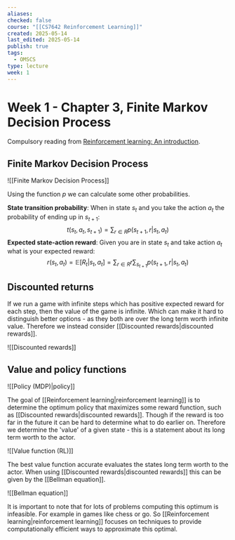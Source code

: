 ```yaml
---
aliases: 
checked: false
course: "[[CS7642 Reinforcement Learning]]"
created: 2025-05-14
last_edited: 2025-05-14
publish: true
tags:
  - OMSCS
type: lecture
week: 1
---
```

# Week 1 - Chapter 3, Finite Markov Decision Process

Compulsory reading from [Reinforcement learning: An introduction](http://www.incompleteideas.net/book/the-book-2nd.html).

## Finite Markov Decision Process

![[Finite Markov Decision Process]]

Using the function $p$ we can calculate some other probabilities.

**State transition probability**: When in state $s_t$ and you take the action $a_t$ the probability of ending up in $s_{t+1}$:
$$
t(s_t,a_t,s_{t+1}) = \sum_{r \in R} p(s_{t+1}, r \vert s_t, a_t) 
$$
**Expected state-action reward**: Given you are in state $s_t$ and take action $a_t$ what is your expected reward:
$$
r(s_t,a_t) = \mathbb{E}[R_t \vert s_t, a_t] = \sum_{r \in R} r \sum_{s_{t+1}}p(s_{t+1}, r \vert s_t, a_t)
$$
## Discounted returns

If we run a game with infinite steps which has positive expected reward for each step, then the value of the game is infinite. Which can make it hard to distinguish better options - as they both are over the long term worth infinite value. Therefore we instead consider [[Discounted rewards|discounted rewards]].

![[Discounted rewards]]

## Value and policy functions

![[Policy (MDP)|policy]]

The goal of [[Reinforcement learning|reinforcement learning]] is to determine the optimum policy that maximizes some reward function, such as [[Discounted rewards|discounted rewards]]. Though if the reward is too far in the future it can be hard to determine what to do earlier on. Therefore we determine the 'value' of a given state - this is a statement about its long term worth to the actor.

![[Value function (RL)]]

The best value function accurate evaluates the states long term worth to the actor. When using [[Discounted rewards|discounted rewards]] this can be given by the [[Bellman equation]].

![[Bellman equation]]

It is important to note that for lots of problems computing this optimum is infeasible. For example in games like chess or go. So [[Reinforcement learning|reinforcement learning]] focuses on techniques to provide computationally efficient ways to approximate this optimal.